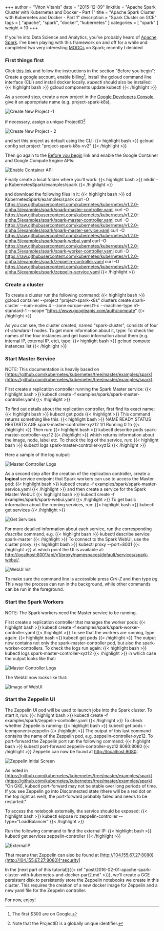 +++
author = "Viton Vitanis"
date = "2015-12-09"
linktitle = "Apache Spark Cluster with Kubernetes and Docker - Part 1"
title = "Apache Spark Cluster with Kubernetes and Docker - Part 1"
description = "Spark Cluster on GCE"
tags = [
  "apache",
  "spark",
  "docker",
  "kubernetes"
]
categories = [
  "spark"
]
weight = 10
+++

If you're into Data Science and Analytics, you've probably heard of [Apache Spark](http://spark.apache.org). I've been playing with this framework on and off for a while and completed two very interesting [MOOCs](http://www.edx.org/course/introduction-big-data-apache-spark-uc-berkeleyx-cs100-1x) on Spark; recently I decided 

### First things first
Click [this link](https://cloud.google.com/container-engine/docs/before-you-begin) and follow the instructions in the section "Before you begin": Create a google account, enable billing[^billing], install the gcloud command line interface (CLI) and install docker locally. _kubectl_ should also be installed:
{{< highlight bash >}}
gcloud components update kubectl
{{< /highlight >}}

As a second step, create a new project in the [Google Developers Console](http://console.developers.google.com/), give it an appropriate name (e.g. project-spark-k8s),

![Create New Project -1](/img/screenshots/KubernetesSpark/Screenshot_CreateNewProject_1.png)

if necessary, assign a unique ProjectID[^uniquePID]

![Create New Project - 2](/img/screenshots/KubernetesSpark/Screenshot_CreateNewProject_2.png)

and set this project as default using the CLI:
{{< highlight bash >}}
gcloud config set project "project-spark-k8s-vv2"
{{< /highlight >}}

Then go again to the [Before you begin](https://cloud.google.com/container-engine/docs/before-you-begin) link and enable the Google Container and Google Compute Engine APIs:

![Enable Container API](/img/screenshots/KubernetesSpark/Screenshot_EnableContainerAPI.png)

Finally create a local folder where you'll work:
{{< highlight bash >}}
mkdir -p KubernetesSpark/examples/spark
{{< /highlight >}}

and download the following files in it:
{{< highlight bash >}}
cd KubernetesSpark/examples/spark
curl -O https://raw.githubusercontent.com/kubernetes/kubernetes/v1.2.0-alpha.5/examples/spark/spark-master-controller.yaml
curl -O https://raw.githubusercontent.com/kubernetes/kubernetes/v1.2.0-alpha.5/examples/spark/spark-master-controller.yaml
curl -O https://raw.githubusercontent.com/kubernetes/kubernetes/v1.2.0-alpha.5/examples/spark/spark-master-service.yaml
curl -O https://raw.githubusercontent.com/kubernetes/kubernetes/v1.2.0-alpha.5/examples/spark/spark-webui.yaml
curl -O https://raw.githubusercontent.com/kubernetes/kubernetes/v1.2.0-alpha.5/examples/spark/spark-worker-controller.yaml
curl -O https://raw.githubusercontent.com/kubernetes/kubernetes/v1.2.0-alpha.5/examples/spark/zeppelin-controller.yaml
curl -O https://raw.githubusercontent.com/kubernetes/kubernetes/v1.2.0-alpha.5/examples/spark/zeppelin-service.yaml
{{< /highlight >}}

### Create a cluster
To create a cluster run the following command:
{{< highlight bash >}}
gcloud container --project "project-spark-k8s" clusters create spark-cluster --num-nodes 4 --zone europe-west1-c --machine-type n1-standard-1 --scope "https://www.googleapis.com/auth/compute"
{{< /highlight >}}

As you can see, the cluster created, named "spark-cluster", consists of four _n1-standard-1_ nodes. To get more information about it, type:
To check the names of the four instances and get basic information about them (e.g. internal IP, external IP, etc), type:
{{< highlight bash >}}
gcloud compute instances list
{{< /highlight >}}

### Start Master Service
NOTE: This documentation is heavily based on [https://github.com/kubernetes/kubernetes/tree/master/examples/spark](https://github.com/kubernetes/kubernetes/tree/master/examples/spark).

First create a replication controller running the Spark Master service:
{{< highlight bash >}}
kubectl create -f examples/spark/spark-master-controller.yaml
{{< /highlight >}}

To find out details about the replication controller, first find its exact name:
{{< highlight bash >}}
kubectl get pods
{{< /highlight >}}
This command returns something like this:
{{< highlight bash >}}
NAME                            READY     STATUS    RESTARTS   AGE
spark-master-controller-xyz12   1/1       Running   0          1h
{{< /highlight >}}
Then run:
{{< highlight bash >}}
kubectl describe pods spark-master-controller-xyz12
{{< /highlight >}}
which returns information about the image, node, label etc. To check the log of the service, run:
{{< highlight bash >}}
kubectl logs spark-master-controller-xyz12
{{< /highlight >}}

Here a sample of the log output:

![Master Controller Logs](/img/screenshots/KubernetesSpark/Screenshot_MasterControllerLogs1.png)

As a second step after the creation of the replication controller, create a **logical** service endpoint that Spark workers can use to access the Master pod:
{{< highlight bash >}}
kubectl create -f examples/spark/spark-master-service.yaml
{{< /highlight >}}
and then create a service for the Spark Master WebUI:
{{< highlight bash >}}
kubectl create -f examples/spark/spark-webui.yaml
{{< /highlight >}}
To get basic information about the running services, run:
{{< highlight bash >}}
kubectl get services
{{< /highlight >}}

![Get Services](/img/screenshots/KubernetesSpark/Screenshot_GetServices.png)

For more detailed information about each service, run the corresponding _describe_ command, e.g.
{{< highlight bash >}}
kubectl describe service spark-master
{{< /highlight >}}
To connect to the Spark WebUI, use the cluster proxy:
{{< highlight bash >}}
kubectl proxy --port=8001
{{< /highlight >}}
at which point the UI is available at: [http://localhost:8001/api/v1/proxy/namespaces/default/services/spark-webui/](http://localhost:8001/api/v1/proxy/namespaces/default/services/spark-webui/).

![WebUI Init](/img/screenshots/KubernetesSpark/Screenshot_WebUIInit.png)

To make sure the command line is accessible press _Ctrl-Z_ and then type _bg_. This way the process can run in the background, while other commands can be run in the foreground.

### Start the Spark Workers
NOTE: The Spark workers need the Master service to be running.

First create a replication controller that manages the worker pods:
{{< highlight bash >}}
kubectl create -f examples/spark/spark-worker-controller.yaml
{{< /highlight >}}
To see that the workers are running, type again:
{{< highlight bash >}}
kubectl get pods
{{< /highlight >}}
The output now contains not only the spark-master-controller pod, but also the spark-worker-controllers. To check the logs run again:
{{< highlight bash >}}
kubectl logs spark-master-controller-xyz12
{{< /highlight >}}
in which case the output looks like that:

![Master Controller Logs](/img/screenshots/KubernetesSpark/Screenshot_MasterControllerLogs2.png)

The WebUI now looks like that:

![Image of WebUI](/img/screenshots/KubernetesSpark/Screenshot_WebUI.png)

### Start the Zeppelin UI
The Zeppelin UI pod will be used to launch jobs into the Spark cluster. To start it, run:
{{< highlight bash >}}
kubectl create -f examples/spark/zeppelin-controller.yaml
{{< /highlight >}}
To check whether Zeppelin is running:
{{< highlight bash >}}
kubectl get pods -lcomponent=zeppelin
{{< /highlight >}}
The output of this last command contains the name of the Zeppelin pod, e.g. zeppelin-controller-xyz12. To port-forward the Zeppelin port run the following command:
{{< highlight bash >}}
kubectl port-forward zeppelin-controller-xyz12 8080:8080
{{< /highlight >}}
Zeppelin can now be found at [http://localhost:8080](http://localhost:8080):

![Zeppelin Initial Screen](/img/screenshots/KubernetesSpark/Screenshot_ZeppelinInit.png)

As noted in [https://github.com/kubernetes/kubernetes/tree/master/examples/spark](https://github.com/kubernetes/kubernetes/tree/master/examples/spark) "On GKE, kubectl port-forward may not be stable over long periods of time. If you see Zeppelin go into Disconnected state (there will be a red dot on the top right as well), the port-forward probably failed and needs to be restarted."

To access the notebook externally, the service should be exposed:
{{< highlight bash >}}
kubectl expose rc zeppelin-controller --type="LoadBalancer"
{{< /highlight >}}

Run the following command to find the external IP:
{{< highlight bash >}}
kubectl get services zeppelin-controller
{{< /highlight >}}

![ExternalIP](/img/screenshots/KubernetesSpark/Screenshot_ExternalIP.png)

That means that Zeppelin can also be found at [http://104.155.67.27:8080](http://104.155.67.27:8080)[^security]

In the [next part of this tutorial]({{< ref "post/2016-02-01-apache-spark-cluster-with-kubernetes-and-docker-part2.md" >}}), we'll create a GCE persistent disk to persistently store the Zeppelin notebooks we create in this cluster. This requires the creation of a new docker image for Zeppelin and a new yaml file for the Zeppelin controller.

For now, enjoy!

[^billing]: The first $300 are on Google.
[^uniquePID]: Note that the ProjectID is a globally unique identifier.
[^security]: **Important**: Note that everyone with this IP address has access to this notebook!

